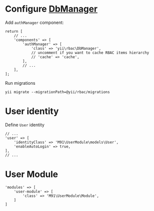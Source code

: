 # Configure [DbManager](https://www.yiiframework.com/doc/guide/2.0/en/security-authorization#using-db-manager)

Add `authManager` component:
```
return [
    // ...
    'components' => [
        'authManager' => [
            'class' => 'yii\rbac\DbManager',
            // uncomment if you want to cache RBAC items hierarchy
            // 'cache' => 'cache',
        ],
        // ...
    ],
];
```
Run migrations
```
yii migrate --migrationPath=@yii/rbac/migrations
```

# User identity
Define `User` identity
```
// ...
'user' => [
    'identityClass' => 'M91\UserModule\models\User',
    'enableAutoLogin' => true,
],
// ...
```

# User Module
```
'modules' => [
    'user-module' => [
        'class' => 'M91\UserModule\Module',
    ]
]
```